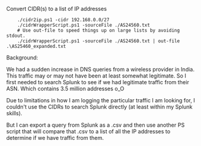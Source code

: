 Convert CIDR(s) to a list of IP addresses

```
    ./cidr2ip.ps1 -cidr 192.168.0.0/27
    ./cidrWrapperScript.ps1 -sourceFile ./AS24560.txt
    # Use out-file to speed things up on large lists by avoiding stdout.
    ./cidrWrapperScript.ps1 -sourceFile ./AS24560.txt | out-file .\AS25460_expanded.txt
```

Background:

We had a sudden increase in DNS queries from a wireless provider in India.
This traffic may or may not have been at least somewhat legitimate.
So I first needed to search Splunk to see if we had legitimate traffic from 
their ASN. Which contains 3.5 million addresses o_O

Due to limitations in how I am logging the particular traffic I am looking for, 
I couldn't use the CIDRs to search Splunk directly (at least within my Splunk
skills).

But I can export a query from Splunk as a .csv and then use another PS script 
that will compare that .csv to a list of all the IP addresses to determine if 
we have traffic from them.